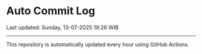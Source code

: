 # Auto Commit Log

Last updated: Sunday, 13-07-2025 19:26 WIB

---

This repository is automatically updated every hour using GitHub Actions.
